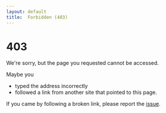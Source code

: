 ```yaml
---
layout: default
title:  Forbidden (403)
---
```

# 403

We're sorry, but the page you requested cannot be accessed. 

Maybe you 

* typed the address incorrectly
* followed a link from another site that pointed to this page.


If you came by following a broken link, please report the [issue](https://issues.apache.org/jira/browse/pdfbox).